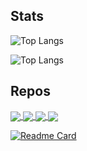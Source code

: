<!-- ![Draichiboard](https://github.com/Draichi/draichiboard/blob/master/static/draichi.github.io_draichiboard_(fullhd).png) -->

<!--
<a href="https://draichiboard.vercel.app/" target="_blank"><img src="https://github.com/Draichi/draichiboard/blob/master/static/draichi.github.io_draichiboard_(fullhd).png" alt="Draichiboard: Draichi's personal dashboard"/></a>
-->

## Stats
![Top Langs](https://github-readme-stats.vercel.app/api?username=Draichi&count_private=true&show_icons=true&theme=cobalt)

![Top Langs](https://github-readme-stats.vercel.app/api/top-langs/?username=Draichi&layout=compact&theme=cobalt)


## Repos

<a href="https://github.com/anuraghazra/github-readme-stats">
  <img align="center" src="https://github-readme-stats.vercel.app/api/pin/?username=Draichi&repo=tesla-landing-page-clone&theme=cobalt" />
</a>
<a href="https://github.com/anuraghazra/convoychat">
  <img align="center" src="https://github-readme-stats.vercel.app/api/pin/?username=Draichi&repo=animated-cookies-dialog&theme=cobalt" />
</a>

<a href="https://github.com/anuraghazra/github-readme-stats">
  <img align="center" src="https://github-readme-stats.vercel.app/api/pin/?username=Draichi&repo=iphone-13&theme=cobalt" />
</a>
<a href="https://github.com/anuraghazra/convoychat">
  <img align="center" src="https://github-readme-stats.vercel.app/api/pin/?username=Draichi&repo=admin-template-nextjs&theme=cobalt" />
</a>

<!-- [![Readme Card](https://github-readme-stats.vercel.app/api/pin/?username=Draichi&repo=tesla-landing-page-clone&theme=cobalt)](https://github.com/Draichi/tesla-landing-page-clone)

[![Readme Card](https://github-readme-stats.vercel.app/api/pin/?username=Draichi&repo=animated-cookies-dialog&theme=cobalt)](https://github.com/Draichi/animated-cookies-dialog) -->

[![Readme Card](https://github-readme-stats.vercel.app/api/pin/?username=Draichi&repo=admin-template-nextjs&theme=cobalt)](https://github.com/Draichi/admin-template-nextjs)
<!--
**Draichi/Draichi** is a ✨ _special_ ✨ repository because its `README.md` (this file) appears on your GitHub profile.


- :briefcase: I’m currently working on [@Talentify](https://github.com/Talentify) as the Frontend lead developer
- :notebook_with_decorative_cover: I’m currently learning Svelte
- :bust_in_silhouette: I’m looking to collaborate on decentralized applications
- :telephone_receiver: How to reach me: email me @ lucasdraichi@gmail.com or add me on discord `randy_marsh#8226`
- :hurtrealbad: Fun fact: My first programming language was C :relaxed:


Here are some ideas to get you started:

- 🔭 I’m currently working on ...
- 🌱 I’m currently learning ...
- 👯 I’m looking to collaborate on ...
- 🤔 I’m looking for help with ...
- 💬 Ask me about ...
- 📫 How to reach me: ...
- 😄 Pronouns: ...
- ⚡ Fun fact: ...
-->

<!--
:wrench: Check it out my [_Draichiboard_](https://draichiboard-v2.vercel.app/#/) (wip)
-->
